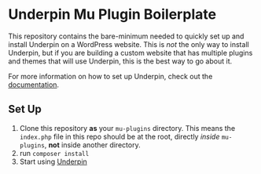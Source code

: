 # Underpin Mu Plugin Boilerplate

This repository contains the bare-minimum needed to quickly set up and install Underpin on a WordPress website. This is _not_ the only way to install Underpin, but if you are building a custom website that has multiple plugins and themes that will use Underpin, this is the best way to go about it.

For more information on how to set up Underpin, check out the [documentation](https://github.com/Underpin-WP/underpin).

## Set Up

1. Clone this repository **as** your `mu-plugins` directory. This means the `index.php` file in this repo should be at the root, directly _inside_ `mu-plugins`, **not** inside another directory.
1. run `composer install`
1. Start using [Underpin](https://github.com/Underpin-WP/underpin)
